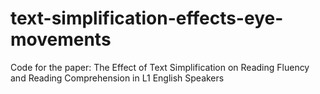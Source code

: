 # text-simplification-effects-eye-movements
Code for the paper: The Effect of Text Simplification on Reading Fluency and Reading Comprehension in L1 English Speakers
